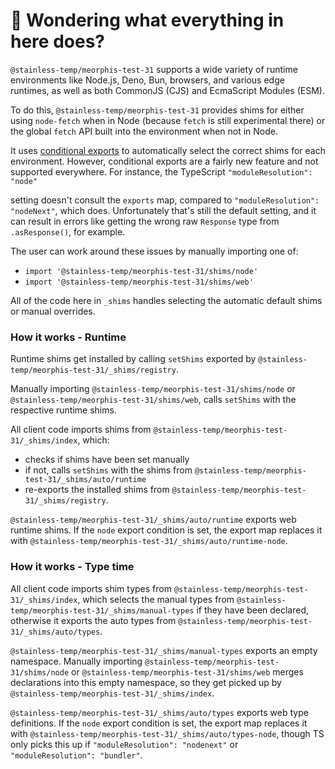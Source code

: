# 👋 Wondering what everything in here does?

`@stainless-temp/meorphis-test-31` supports a wide variety of runtime environments like Node.js, Deno, Bun, browsers, and various
edge runtimes, as well as both CommonJS (CJS) and EcmaScript Modules (ESM).

To do this, `@stainless-temp/meorphis-test-31` provides shims for either using `node-fetch` when in Node (because `fetch` is still experimental there) or the global `fetch` API built into the environment when not in Node.

It uses [conditional exports](https://nodejs.org/api/packages.html#conditional-exports) to
automatically select the correct shims for each environment. However, conditional exports are a fairly new
feature and not supported everywhere. For instance, the TypeScript `"moduleResolution": "node"`

setting doesn't consult the `exports` map, compared to `"moduleResolution": "nodeNext"`, which does.
Unfortunately that's still the default setting, and it can result in errors like
getting the wrong raw `Response` type from `.asResponse()`, for example.

The user can work around these issues by manually importing one of:

- `import '@stainless-temp/meorphis-test-31/shims/node'`
- `import '@stainless-temp/meorphis-test-31/shims/web'`

All of the code here in `_shims` handles selecting the automatic default shims or manual overrides.

### How it works - Runtime

Runtime shims get installed by calling `setShims` exported by `@stainless-temp/meorphis-test-31/_shims/registry`.

Manually importing `@stainless-temp/meorphis-test-31/shims/node` or `@stainless-temp/meorphis-test-31/shims/web`, calls `setShims` with the respective runtime shims.

All client code imports shims from `@stainless-temp/meorphis-test-31/_shims/index`, which:

- checks if shims have been set manually
- if not, calls `setShims` with the shims from `@stainless-temp/meorphis-test-31/_shims/auto/runtime`
- re-exports the installed shims from `@stainless-temp/meorphis-test-31/_shims/registry`.

`@stainless-temp/meorphis-test-31/_shims/auto/runtime` exports web runtime shims.
If the `node` export condition is set, the export map replaces it with `@stainless-temp/meorphis-test-31/_shims/auto/runtime-node`.

### How it works - Type time

All client code imports shim types from `@stainless-temp/meorphis-test-31/_shims/index`, which selects the manual types from `@stainless-temp/meorphis-test-31/_shims/manual-types` if they have been declared, otherwise it exports the auto types from `@stainless-temp/meorphis-test-31/_shims/auto/types`.

`@stainless-temp/meorphis-test-31/_shims/manual-types` exports an empty namespace.
Manually importing `@stainless-temp/meorphis-test-31/shims/node` or `@stainless-temp/meorphis-test-31/shims/web` merges declarations into this empty namespace, so they get picked up by `@stainless-temp/meorphis-test-31/_shims/index`.

`@stainless-temp/meorphis-test-31/_shims/auto/types` exports web type definitions.
If the `node` export condition is set, the export map replaces it with `@stainless-temp/meorphis-test-31/_shims/auto/types-node`, though TS only picks this up if `"moduleResolution": "nodenext"` or `"moduleResolution": "bundler"`.
